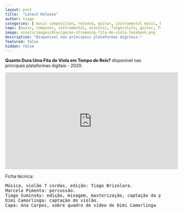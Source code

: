 ```yaml
---
layout: post
title:  "Latest Release"
author: tiago
categories: [ music composition, release, guitar, instrumental music, brazilian music, contemporary, jazz ]
tags: [music, composer, instrumental, acoustic, fingerstyle, guitar, 7strings, brazilian, latin, mpb, jazz]
image: assets/images/divulgacao-streaming-fita-de-viola-facebook.png
description: "Disponivel nas principais plataformas digitais."
featured: false
hidden: false
---
```


**Quanto Dura Uma Fita de Viola em Tempo de Reis?** disponivel nas principais plataformas digitais - 2020.

<iframe width="560" height="315" src="https://www.youtube.com/embed/Zx4zjXCMc14" frameborder="0" allow="accelerometer; autoplay; clipboard-write; encrypted-media; gyroscope; picture-in-picture" allowfullscreen></iframe>

Ficha técnica:
<pre>
Música, violão 7 cordas, edição: Tiago Brizolara.
Marcelo Pimenta: percussão.
Tiago Suminsky: edição, mixagem, masterização, captação da percussão.
Dimi Camorlinga: captação do violão.
Capa: Ana Carpes, sobre quadro de vídeo de Dimi Camorlinga
</pre>